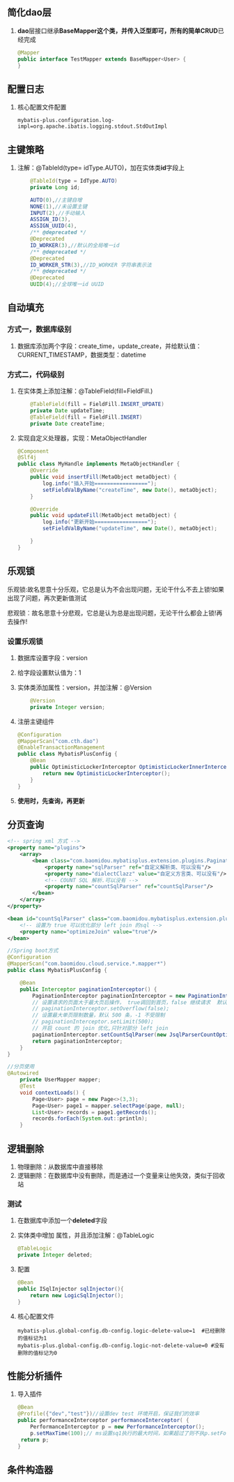 ## 简化dao层

1. **dao**层接口继承**BaseMapper<T>**这个类，并传入泛型即可，所有的**简单CRUD**已经完成

   ```java
   @Mapper
   public interface TestMapper extends BaseMapper<User> {
   }
   ```

## 配置日志

1. 核心配置文件配置

   ```properties
   mybatis-plus.configuration.log-impl=org.apache.ibatis.logging.stdout.StdOutImpl
   ```


## 主键策略

1. 注解：@TableId(type=	idType.AUTO)，加在实体类**id**字段上

   ```java
       @TableId(type = IdType.AUTO)
       private Long id;
   ```

   ```java
       AUTO(0),//主键自增
       NONE(1),//未设置主键
       INPUT(2),//手动输入
       ASSIGN_ID(3),
       ASSIGN_UUID(4),
       /** @deprecated */
       @Deprecated
       ID_WORKER(3),//默认的全局唯一id
       /** @deprecated */
       @Deprecated
       ID_WORKER_STR(3),//ID_WORKER 字符串表示法
       /** @deprecated */
       @Deprecated
       UUID(4);//全球唯一id UUID
   ```

## 自动填充

### 方式一，数据库级别

1. 数据库添加两个字段：create_time，update_create，并给默认值：CURRENT_TIMESTAMP，数据类型：datetime

### 方式二，代码级别

1. 在实体类上添加注解：@TableField(fill=FieldFill.)

   ```java
       @TableField(fill = FieldFill.INSERT_UPDATE)
       private Date updateTime;
       @TableField(fill = FieldFill.INSERT)
       private Date createTime;
   ```

2. 实现自定义处理器，实现：MetaObjectHandler

   ```java
   @Component
   @Slf4j
   public class MyHandle implements MetaObjectHandler {
       @Override
       public void insertFill(MetaObject metaObject) {
           log.info("插入开始=================");
           setFieldValByName("createTime", new Date(), metaObject);
       }
   
       @Override
       public void updateFill(MetaObject metaObject) {
           log.info("更新开始=================");
           setFieldValByName("updateTime", new Date(), metaObject);
   
       }
   }
   
   ```

## 乐观锁

乐观锁:故名思意十分乐观，它总是认为不会出现问题，无论干什么不去上锁!如果出现了问题，再次更新值测试

悲观锁︰故名思意十分悲观，它总是认为总是出现问题，无论干什么都会上锁!再去操作!

### 设置乐观锁 

1. 数据库设置字段：version

2. 给字段设置默认值为：1

3. 实体类添加属性：version，并加注解：@Version

   ```java
       @Version
       private Integer version;
   ```

4. 注册主键组件

   ```JAVA
   @Configuration
   @MapperScan("com.cth.dao")
   @EnableTransactionManagement
   public class MybatisPlusConfig {
       @Bean
       public OptimisticLockerInterceptor OptimisticLockerInnerInterceptor() {
           return new OptimisticLockerInterceptor();
       }
   }
   ```

5. **使用时，先查询，再更新**

## 分页查询

```xml
<!-- spring xml 方式 -->
<property name="plugins">
    <array>
        <bean class="com.baomidou.mybatisplus.extension.plugins.PaginationInterceptor">
            <property name="sqlParser" ref="自定义解析类、可以没有"/>
            <property name="dialectClazz" value="自定义方言类、可以没有"/>
            <!-- COUNT SQL 解析.可以没有 -->
            <property name="countSqlParser" ref="countSqlParser"/>
        </bean>
    </array>
</property>

<bean id="countSqlParser" class="com.baomidou.mybatisplus.extension.plugins.pagination.optimize.JsqlParserCountOptimize">
    <!-- 设置为 true 可以优化部分 left join 的sql -->
    <property name="optimizeJoin" value="true"/>
</bean>
```

```java
//Spring boot方式
@Configuration
@MapperScan("com.baomidou.cloud.service.*.mapper*")
public class MybatisPlusConfig {

    @Bean
    public Interceptor paginationInterceptor() {
        PaginationInterceptor paginationInterceptor = new PaginationInterceptor();
        // 设置请求的页面大于最大页后操作， true调回到首页，false 继续请求  默认false
        // paginationInterceptor.setOverflow(false);
        // 设置最大单页限制数量，默认 500 条，-1 不受限制
        // paginationInterceptor.setLimit(500);
        // 开启 count 的 join 优化,只针对部分 left join
        paginationInterceptor.setCountSqlParser(new JsqlParserCountOptimize(true));
        return paginationInterceptor;
    }
}
```

```java
//分页使用	
@Autowired
	private UserMapper mapper;
	@Test
	void contextLoads() {
		Page<User> page = new Page<>(3,3);
		Page<User> page1 = mapper.selectPage(page, null);
		List<User> records = page1.getRecords();
		records.forEach(System.out::println);
	}

```

## 逻辑删除

1. 物理删除：从数据库中直接移除
2. 逻辑删除：在数据库中没有删除，而是通过一个变量来让他失效，类似于回收站

### 测试

1. 在数据库中添加一个**deleted**字段

2. 实体类中增加 属性，并且添加注解：@TableLogic

   ```java
   @TableLogic
   private Integer deleted;
   ```

3. 配置

   ```java
   @Bean
   public ISqlInjector sqlInjector(){
       return new LogicSqlInjector();
   }
   ```

4. 核心配置文件

   ```properties
   mybatis-plus.global-config.db-config.logic-delete-value=1  #已经删除的值标记为1
   mybatis-plus.global-config.db-config.logic-not-delete-value=0 #没有删除的值标记为0
   ```

## 性能分析插件

1. 导入插件

   ```java
   @Bean
   @Profile({"dev","test"})//设置dev test 环境开启，保证我们的效率
   public performanceInterceptor performanceInterceptor( {
       PerformanceInterceptor p = new PerformanceInterceptor();
       p.setMaxTime(100);// ms设置sq1执行的最大时间，如果超过了则不执p.setFormat(true);//是否格式化代码
   	return p;
   }
   ```

## 条件构造器

